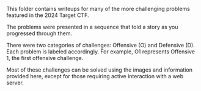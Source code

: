 This folder contains writeups for many of the more challenging problems featured in the 2024 Target CTF.

The problems were presented in a sequence that told a story as you progressed through them.

There were two categories of challenges: Offensive (O) and Defensive (D). Each problem is labeled accordingly. For example, O1 represents Offensive 1, the first offensive challenge.

Most of these challenges can be solved using the images and information provided here, except for those requiring active interaction with a web server.

